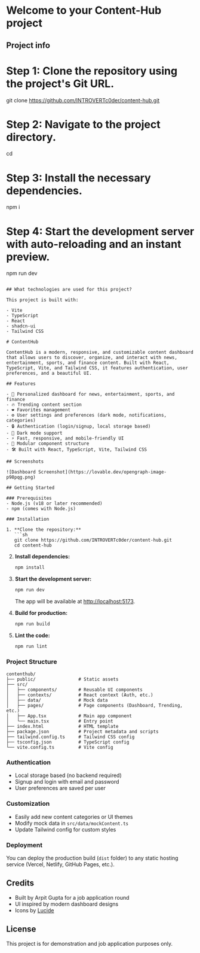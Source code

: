 # Welcome to your Content-Hub project

## Project info

# Step 1: Clone the repository using the project's Git URL.
git clone <https://github.com/INTROVERTc0der/content-hub.git>

# Step 2: Navigate to the project directory.
cd <Content-Hub>

# Step 3: Install the necessary dependencies.
npm i

# Step 4: Start the development server with auto-reloading and an instant preview.
npm run dev
```

## What technologies are used for this project?

This project is built with:

- Vite
- TypeScript
- React
- shadcn-ui
- Tailwind CSS

# ContentHub

ContentHub is a modern, responsive, and customizable content dashboard that allows users to discover, organize, and interact with news, entertainment, sports, and finance content. Built with React, TypeScript, Vite, and Tailwind CSS, it features authentication, user preferences, and a beautiful UI.

## Features

- 📰 Personalized dashboard for news, entertainment, sports, and finance
- 🔥 Trending content section
- ❤️ Favorites management
- ⚙️ User settings and preferences (dark mode, notifications, categories)
- 🔒 Authentication (login/signup, local storage based)
- 🌙 Dark mode support
- ⚡ Fast, responsive, and mobile-friendly UI
- 🧩 Modular component structure
- 🛠️ Built with React, TypeScript, Vite, Tailwind CSS

## Screenshots

![Dashboard Screenshot](https://lovable.dev/opengraph-image-p98pqg.png)

## Getting Started

### Prerequisites
- Node.js (v18 or later recommended)
- npm (comes with Node.js)

### Installation

1. **Clone the repository:**
   ```sh
   git clone https://github.com/INTROVERTc0der/content-hub.git
   cd content-hub
   ```

2. **Install dependencies:**
   ```sh
   npm install
   ```

3. **Start the development server:**
   ```sh
   npm run dev
   ```
   The app will be available at [http://localhost:5173](http://localhost:5173).

4. **Build for production:**
   ```sh
   npm run build
   ```

5. **Lint the code:**
   ```sh
   npm run lint
   ```

### Project Structure

```
contenthub/
├── public/                # Static assets
├── src/
│   ├── components/        # Reusable UI components
│   ├── contexts/          # React context (Auth, etc.)
│   ├── data/              # Mock data
│   ├── pages/             # Page components (Dashboard, Trending, etc.)
│   ├── App.tsx            # Main app component
│   └── main.tsx           # Entry point
├── index.html             # HTML template
├── package.json           # Project metadata and scripts
├── tailwind.config.ts     # Tailwind CSS config
├── tsconfig.json          # TypeScript config
└── vite.config.ts         # Vite config
```

### Authentication
- Local storage based (no backend required)
- Signup and login with email and password
- User preferences are saved per user

### Customization
- Easily add new content categories or UI themes
- Modify mock data in `src/data/mockContent.ts`
- Update Tailwind config for custom styles

### Deployment
You can deploy the production build (`dist` folder) to any static hosting service (Vercel, Netlify, GitHub Pages, etc.).

## Credits
- Built by Arpit Gupta for a job application round
- UI inspired by modern dashboard designs
- Icons by [Lucide](https://lucide.dev/)

## License
This project is for demonstration and job application purposes only.
